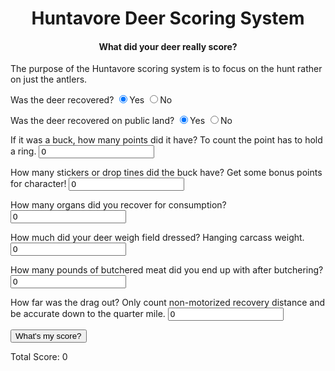 <!DOCTYPE html>
<html><head>

<title>Huntavore Deer Scoring System</title>

<meta name="GENERATOR" content="Internet Assistant for Microsoft Word 2.0z Beta">
</head>

<body>
<h1><center>Huntavore Deer Scoring System</center></h1>
<h4><center>What did your deer really score?</center></h4>
</center></h4>

<form method="post">

<script type="text/javascript">
    function myFunction() { 
      var total = 0;
      total += parseInt(document.querySelector('input[name="recovered"]:checked').value); //50 points for recovered deer
      total += parseInt(document.querySelector('input[name="public"]:checked').value); //15 bonus points for public
      total += parseInt(document.getElementById("points").value); //1 pt for each ring
      total += (parseInt(document.getElementById("stickers").value) * 5); //5 bonus points for each sticker
      total += (parseInt(document.getElementById("organs").value) * 5); //5 pts for each organ
      var weight = parseInt(document.getElementById("weight").value);
      if(weight > 100){
        total += (weight-100); //1 pt for every pound above 100
      }
      var usable = ((parseInt(document.getElementById("weight").value) /1.331)*.67*.7);
      var meat = parseInt(document.getElementById("meat").value);
      if(meat > usable){
        total += ((meat-usable)*2); //2 pt for every pound above realistic
      }
      total += (parseInt(document.getElementById("distance").value)/.25); //1 pt for every .25 miles of drag
      document.getElementById("score").innerHTML = "Total Score: " + total;
    }
</script>

<p>
The purpose of the Huntavore scoring system is to focus on the hunt rather on just the antlers. 

<p>
Was the deer recovered? <input type="RADIO" name="recovered" value="50" checked>Yes 
                        <input type="RADIO" name="recovered" value="0">No
</p>

<p>
Was the deer recovered on public land? <input type="RADIO" name="public" value="15" checked>Yes 
                                       <input type="RADIO" name="public" value="0">No
</p>

<p>
If it was a buck, how many points did it have? To count the point has to hold  a ring. 
<input type="number" id="points" value="0" required>
</p>

<p>
How many stickers or drop tines did the buck have? Get some bonus points for character!
<input type="number" id="stickers" value="0" required>
</p>

<p>
How many organs did you recover for consumption?
<input type="number" id="organs" value="0" required>
</p>

<p>
How much did your deer weigh field dressed? Hanging carcass weight.
<input type="number" id="weight" value="0" required>
</p>

<p>
How many pounds of butchered meat did you end up with after butchering?
<input type="number" id="meat" value="0" required>
</p>

<p>
How far was the drag out? Only count non-motorized recovery distance and be accurate down to the quarter mile. 
<input type="number" id="distance" step="0.01" value="0" required>
</p>
<button type="button" onclick="myFunction()">What's my score?</button>

<p id="score">
Total Score: 0 
</p>

</form>



</body></html>
